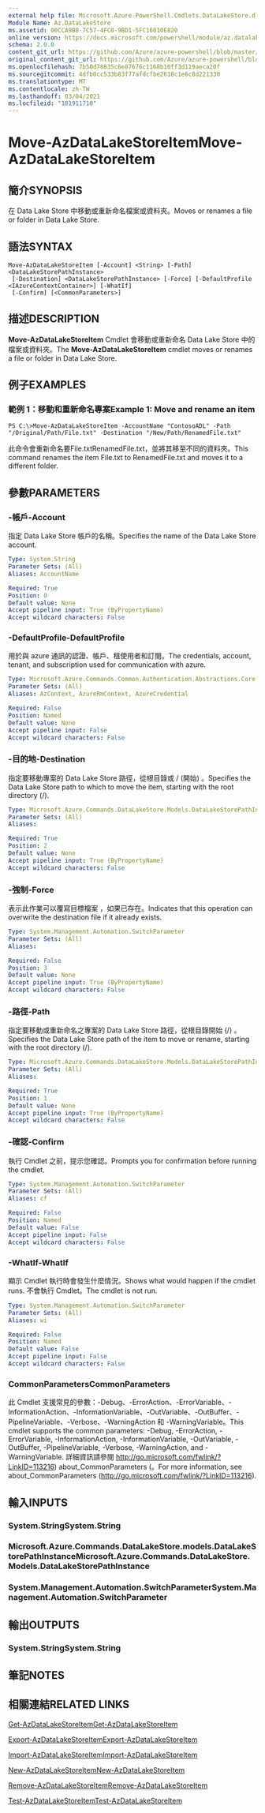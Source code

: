 ```yaml
---
external help file: Microsoft.Azure.PowerShell.Cmdlets.DataLakeStore.dll-Help.xml
Module Name: Az.DataLakeStore
ms.assetid: 00CCA9B8-7C57-4FC0-9BD1-5FC16010E820
online version: https://docs.microsoft.com/powershell/module/az.datalakestore/move-azdatalakestoreitem
schema: 2.0.0
content_git_url: https://github.com/Azure/azure-powershell/blob/master/src/DataLakeStore/DataLakeStore/help/Move-AzDataLakeStoreItem.md
original_content_git_url: https://github.com/Azure/azure-powershell/blob/master/src/DataLakeStore/DataLakeStore/help/Move-AzDataLakeStoreItem.md
ms.openlocfilehash: 7b50d78835c6e87676c1168b10ff3d119aeca20f
ms.sourcegitcommit: 4dfb0cc533b83f77afdcfbe2618c1e6c8d221330
ms.translationtype: MT
ms.contentlocale: zh-TW
ms.lasthandoff: 03/04/2021
ms.locfileid: "101911710"
---
```

# <span data-ttu-id="387a8-101">Move-AzDataLakeStoreItem</span><span class="sxs-lookup"><span data-stu-id="387a8-101">Move-AzDataLakeStoreItem</span></span>

## <span data-ttu-id="387a8-102">簡介</span><span class="sxs-lookup"><span data-stu-id="387a8-102">SYNOPSIS</span></span>
<span data-ttu-id="387a8-103">在 Data Lake Store 中移動或重新命名檔案或資料夾。</span><span class="sxs-lookup"><span data-stu-id="387a8-103">Moves or renames a file or folder in Data Lake Store.</span></span>

## <span data-ttu-id="387a8-104">語法</span><span class="sxs-lookup"><span data-stu-id="387a8-104">SYNTAX</span></span>

```
Move-AzDataLakeStoreItem [-Account] <String> [-Path] <DataLakeStorePathInstance>
 [-Destination] <DataLakeStorePathInstance> [-Force] [-DefaultProfile <IAzureContextContainer>] [-WhatIf]
 [-Confirm] [<CommonParameters>]
```

## <span data-ttu-id="387a8-105">描述</span><span class="sxs-lookup"><span data-stu-id="387a8-105">DESCRIPTION</span></span>
<span data-ttu-id="387a8-106">**Move-AzDataLakeStoreItem** Cmdlet 會移動或重新命名 Data Lake Store 中的檔案或資料夾。</span><span class="sxs-lookup"><span data-stu-id="387a8-106">The **Move-AzDataLakeStoreItem** cmdlet moves or renames a file or folder in Data Lake Store.</span></span>

## <span data-ttu-id="387a8-107">例子</span><span class="sxs-lookup"><span data-stu-id="387a8-107">EXAMPLES</span></span>

### <span data-ttu-id="387a8-108">範例 1：移動和重新命名專案</span><span class="sxs-lookup"><span data-stu-id="387a8-108">Example 1: Move and rename an item</span></span>
```
PS C:\>Move-AzDataLakeStoreItem -AccountName "ContosoADL" -Path "/Original/Path/File.txt" -Destination "/New/Path/RenamedFile.txt"
```

<span data-ttu-id="387a8-109">此命令會重新命名要File.txtRenamedFile.txt，並將其移至不同的資料夾。</span><span class="sxs-lookup"><span data-stu-id="387a8-109">This command renames the item File.txt to RenamedFile.txt and moves it to a different folder.</span></span>

## <span data-ttu-id="387a8-110">參數</span><span class="sxs-lookup"><span data-stu-id="387a8-110">PARAMETERS</span></span>

### <span data-ttu-id="387a8-111">-帳戶</span><span class="sxs-lookup"><span data-stu-id="387a8-111">-Account</span></span>
<span data-ttu-id="387a8-112">指定 Data Lake Store 帳戶的名稱。</span><span class="sxs-lookup"><span data-stu-id="387a8-112">Specifies the name of the Data Lake Store account.</span></span>

```yaml
Type: System.String
Parameter Sets: (All)
Aliases: AccountName

Required: True
Position: 0
Default value: None
Accept pipeline input: True (ByPropertyName)
Accept wildcard characters: False
```

### <span data-ttu-id="387a8-113">-DefaultProfile</span><span class="sxs-lookup"><span data-stu-id="387a8-113">-DefaultProfile</span></span>
<span data-ttu-id="387a8-114">用於與 azure 通訊的認證、帳戶、租使用者和訂閱。</span><span class="sxs-lookup"><span data-stu-id="387a8-114">The credentials, account, tenant, and subscription used for communication with azure.</span></span>

```yaml
Type: Microsoft.Azure.Commands.Common.Authentication.Abstractions.Core.IAzureContextContainer
Parameter Sets: (All)
Aliases: AzContext, AzureRmContext, AzureCredential

Required: False
Position: Named
Default value: None
Accept pipeline input: False
Accept wildcard characters: False
```

### <span data-ttu-id="387a8-115">-目的地</span><span class="sxs-lookup"><span data-stu-id="387a8-115">-Destination</span></span>
<span data-ttu-id="387a8-116">指定要移動專案的 Data Lake Store 路徑，從根目錄或 / (開始) 。</span><span class="sxs-lookup"><span data-stu-id="387a8-116">Specifies the Data Lake Store path to which to move the item, starting with the root directory (/).</span></span>

```yaml
Type: Microsoft.Azure.Commands.DataLakeStore.Models.DataLakeStorePathInstance
Parameter Sets: (All)
Aliases:

Required: True
Position: 2
Default value: None
Accept pipeline input: True (ByPropertyName)
Accept wildcard characters: False
```

### <span data-ttu-id="387a8-117">-強制</span><span class="sxs-lookup"><span data-stu-id="387a8-117">-Force</span></span>
<span data-ttu-id="387a8-118">表示此作業可以覆寫目標檔案 ，如果已存在。</span><span class="sxs-lookup"><span data-stu-id="387a8-118">Indicates that this operation can overwrite the destination file if it already exists.</span></span>

```yaml
Type: System.Management.Automation.SwitchParameter
Parameter Sets: (All)
Aliases:

Required: False
Position: 3
Default value: None
Accept pipeline input: True (ByPropertyName)
Accept wildcard characters: False
```

### <span data-ttu-id="387a8-119">-路徑</span><span class="sxs-lookup"><span data-stu-id="387a8-119">-Path</span></span>
<span data-ttu-id="387a8-120">指定要移動或重新命名之專案的 Data Lake Store 路徑，從根目錄開始 (/) 。</span><span class="sxs-lookup"><span data-stu-id="387a8-120">Specifies the Data Lake Store path of the item to move or rename, starting with the root directory (/).</span></span>

```yaml
Type: Microsoft.Azure.Commands.DataLakeStore.Models.DataLakeStorePathInstance
Parameter Sets: (All)
Aliases:

Required: True
Position: 1
Default value: None
Accept pipeline input: True (ByPropertyName)
Accept wildcard characters: False
```

### <span data-ttu-id="387a8-121">-確認</span><span class="sxs-lookup"><span data-stu-id="387a8-121">-Confirm</span></span>
<span data-ttu-id="387a8-122">執行 Cmdlet 之前，提示您確認。</span><span class="sxs-lookup"><span data-stu-id="387a8-122">Prompts you for confirmation before running the cmdlet.</span></span>

```yaml
Type: System.Management.Automation.SwitchParameter
Parameter Sets: (All)
Aliases: cf

Required: False
Position: Named
Default value: False
Accept pipeline input: False
Accept wildcard characters: False
```

### <span data-ttu-id="387a8-123">-WhatIf</span><span class="sxs-lookup"><span data-stu-id="387a8-123">-WhatIf</span></span>
<span data-ttu-id="387a8-124">顯示 Cmdlet 執行時會發生什麼情況。</span><span class="sxs-lookup"><span data-stu-id="387a8-124">Shows what would happen if the cmdlet runs.</span></span>
<span data-ttu-id="387a8-125">不會執行 Cmdlet。</span><span class="sxs-lookup"><span data-stu-id="387a8-125">The cmdlet is not run.</span></span>

```yaml
Type: System.Management.Automation.SwitchParameter
Parameter Sets: (All)
Aliases: wi

Required: False
Position: Named
Default value: False
Accept pipeline input: False
Accept wildcard characters: False
```

### <span data-ttu-id="387a8-126">CommonParameters</span><span class="sxs-lookup"><span data-stu-id="387a8-126">CommonParameters</span></span>
<span data-ttu-id="387a8-127">此 Cmdlet 支援常見的參數：-Debug、-ErrorAction、-ErrorVariable、-InformationAction、-InformationVariable、-OutVariable、-OutBuffer、-PipelineVariable、-Verbose、-WarningAction 和 -WarningVariable。</span><span class="sxs-lookup"><span data-stu-id="387a8-127">This cmdlet supports the common parameters: -Debug, -ErrorAction, -ErrorVariable, -InformationAction, -InformationVariable, -OutVariable, -OutBuffer, -PipelineVariable, -Verbose, -WarningAction, and -WarningVariable.</span></span> <span data-ttu-id="387a8-128">詳細資訊請參閱 http://go.microsoft.com/fwlink/?LinkID=113216) about_CommonParameters (。</span><span class="sxs-lookup"><span data-stu-id="387a8-128">For more information, see about_CommonParameters (http://go.microsoft.com/fwlink/?LinkID=113216).</span></span>

## <span data-ttu-id="387a8-129">輸入</span><span class="sxs-lookup"><span data-stu-id="387a8-129">INPUTS</span></span>

### <span data-ttu-id="387a8-130">System.String</span><span class="sxs-lookup"><span data-stu-id="387a8-130">System.String</span></span>

### <span data-ttu-id="387a8-131">Microsoft.Azure.Commands.DataLakeStore.models.DataLakeStorePathInstance</span><span class="sxs-lookup"><span data-stu-id="387a8-131">Microsoft.Azure.Commands.DataLakeStore.Models.DataLakeStorePathInstance</span></span>

### <span data-ttu-id="387a8-132">System.Management.Automation.SwitchParameter</span><span class="sxs-lookup"><span data-stu-id="387a8-132">System.Management.Automation.SwitchParameter</span></span>

## <span data-ttu-id="387a8-133">輸出</span><span class="sxs-lookup"><span data-stu-id="387a8-133">OUTPUTS</span></span>

### <span data-ttu-id="387a8-134">System.String</span><span class="sxs-lookup"><span data-stu-id="387a8-134">System.String</span></span>

## <span data-ttu-id="387a8-135">筆記</span><span class="sxs-lookup"><span data-stu-id="387a8-135">NOTES</span></span>

## <span data-ttu-id="387a8-136">相關連結</span><span class="sxs-lookup"><span data-stu-id="387a8-136">RELATED LINKS</span></span>

[<span data-ttu-id="387a8-137">Get-AzDataLakeStoreItem</span><span class="sxs-lookup"><span data-stu-id="387a8-137">Get-AzDataLakeStoreItem</span></span>](./Get-AzDataLakeStoreItem.md)

[<span data-ttu-id="387a8-138">Export-AzDataLakeStoreItem</span><span class="sxs-lookup"><span data-stu-id="387a8-138">Export-AzDataLakeStoreItem</span></span>](./Export-AzDataLakeStoreItem.md)

[<span data-ttu-id="387a8-139">Import-AzDataLakeStoreItem</span><span class="sxs-lookup"><span data-stu-id="387a8-139">Import-AzDataLakeStoreItem</span></span>](./Import-AzDataLakeStoreItem.md)

[<span data-ttu-id="387a8-140">New-AzDataLakeStoreItem</span><span class="sxs-lookup"><span data-stu-id="387a8-140">New-AzDataLakeStoreItem</span></span>](./New-AzDataLakeStoreItem.md)

[<span data-ttu-id="387a8-141">Remove-AzDataLakeStoreItem</span><span class="sxs-lookup"><span data-stu-id="387a8-141">Remove-AzDataLakeStoreItem</span></span>](./Remove-AzDataLakeStoreItem.md)

[<span data-ttu-id="387a8-142">Test-AzDataLakeStoreItem</span><span class="sxs-lookup"><span data-stu-id="387a8-142">Test-AzDataLakeStoreItem</span></span>](./Test-AzDataLakeStoreItem.md)


